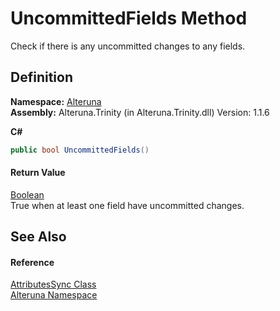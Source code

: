 # UncommittedFields Method


Check if there is any uncommitted changes to any fields.



## Definition
**Namespace:** <a href="N_Alteruna">Alteruna</a>  
**Assembly:** Alteruna.Trinity (in Alteruna.Trinity.dll) Version: 1.1.6

**C#**
``` C#
public bool UncommittedFields()
```



#### Return Value
<a href="https://learn.microsoft.com/dotnet/api/system.boolean" target="_blank" rel="noopener noreferrer">Boolean</a>  
True when at least one field have uncommitted changes.

## See Also


#### Reference
<a href="T_Alteruna_AttributesSync">AttributesSync Class</a>  
<a href="N_Alteruna">Alteruna Namespace</a>  
